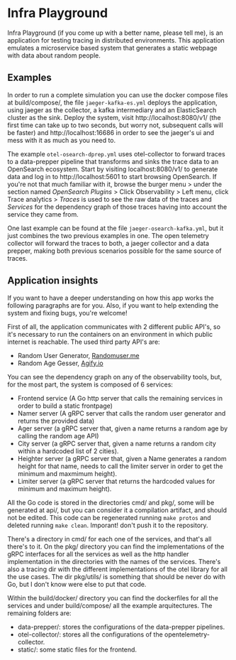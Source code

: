 # Infra Playground

Infra Playground (if you come up with a better name, please tell me), is an
application for testing tracing in distributed environments. This application
emulates a microservice based system that generates a static webpage with data
about random people.

## Examples

In order to run a complete simulation you can use the docker compose files at
build/compose/, the file `jaeger-kafka-es.yml` deploys the application, using
jaeger as the collector, a kafka intermediary and an ElasticSearch cluster as
the sink. Deploy the system, visit http://localhost:8080/v1/ (the first time
can take up to two seconds, but worry not, subsequent calls will be faster) and
http://localhost:16686 in order to see the jaeger's ui and mess with it as much
as you need to.

The example `otel-osearch-dprep.yml` uses otel-collector to forward traces to
a data-prepper pipeline that transforms and sinks the trace data to an
OpenSearch ecosystem. Start by visiting localhost:8080/v1/ to generate data and
log in to http://localhost:5601 to start browsing OpenSearch. If you're not
that much familiar with it, browse the burger menu > under the section named
*OpenSearch Plugins* > Click Observability > Left menu, click Trace analytics >
*Traces* is used to see the raw data of the traces and *Services* for the
dependency graph of those traces having into account the service they came from.

One last example can be found at the file `jaeger-osearch-kafka.yml`, but it
just combines the two previous examples in one. The open telemetry collector
will forward the traces to both, a jaeger collector and a data prepper, making
both previous scenarios possible for the same source of traces.


## Application insights

If you want to have a deeper understanding on how this app works the following
paragraphs are for you. Also, if you want to help extending the system and
fixing bugs, you're welcome!

First of all, the application communicates with 2 different public API's, so
it's necessary to run the containers on an environment in which public internet
is reachable. The used third party API's are:
- Random User Generator, [Randomuser.me](https://randomuser.me/)
- Random Age Gesser, [Agify.io](https://agify.io/)

You can see the dependency graph on any of the observability tools, but, for
the most part, the system is composed of 6 services:
- Frontend service (A Go http server that calls the remaining services in order
to build a static frontpage)
- Namer server (A gRPC server that calls the random user generator and returns
the provided data)
- Ager server (a gRPC server that, given a name returns a random age by calling
the random age API)
- City server (a gRPC server that, given a name returns a random city within a
hardcoded list of 2 cities).
- Heighter server (a gRPC server that, given a Name generates a random height
for that name, needs to call the limiter server in order to get the minimum and
maxmimum height).
- Limiter server (a gRPC server that returns the hardcoded values for minimum
and maximum height).

All the Go code is stored in the directories cmd/ and pkg/, some will be
generated at api/, but you can consider it a compilation artifact, and should
not be edited. This code can be regenerated running `make protos` and deleted
running `make clean`. Imporant! don't push it to the repository.

There's a directory in cmd/ for each one of the services, and that's all
there's to it. On the pkg/ directory you can find the implementations of the
gRPC interfaces for all the services as well as the http handler implementation
in the directories with the names of the services. There's also a tracing dir
with the different implementations of the otel library for all the use cases.
The dir pkg/utils/ is something that should be never do with Go, but I don't
know were else to put that code.

Within the build/docker/ directory you can find the dockerfiles for all the
services and under build/compose/ all the example arquitectures. The remaining
folders are:
- data-prepper/: stores the configurations of the data-prepper pipelines.
- otel-collector/: stores all the configurations of the opentelemetry-collector.
- static/: some static files for the frontend.
